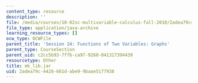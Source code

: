 ```yaml
---
content_type: resource
description: ''
file: /media/courses/18-02sc-multivariable-calculus-fall-2010/2adea79c4428661dabe99baae5177938_mk_lib.jar
file_type: application/java-archive
learning_resource_types: []
ocw_type: OCWFile
parent_title: 'Session 24: Functions of Two Variables: Graphs'
parent_type: CourseSection
parent_uid: c2cc5b93-7ffb-ca97-9260-841317394439
resourcetype: Other
title: mk_lib.jar
uid: 2adea79c-4428-661d-abe9-9baae5177938
---
```


